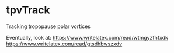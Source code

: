 tpvTrack
========

Tracking tropopause polar vortices

Eventually, look at:
https://www.writelatex.com/read/wtmgyzfhfxdk
https://www.writelatex.com/read/gtsdhbwszxdv
